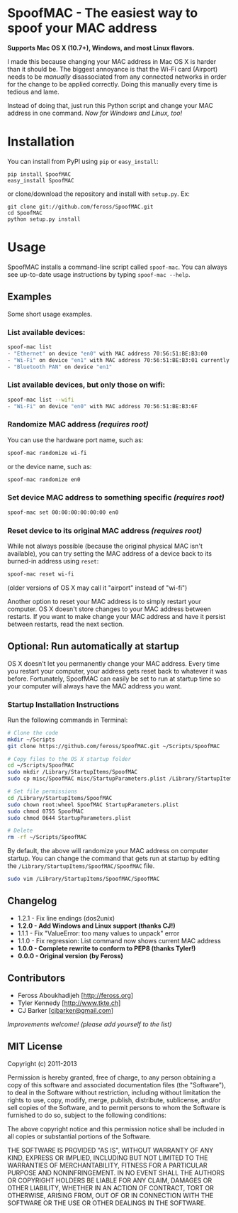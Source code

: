 # SpoofMAC - The easiest way to spoof your MAC address

**Supports Mac OS X (10.7+), Windows, and most Linux flavors.**

I made this because changing your MAC address in Mac OS X is harder than it
should be. The biggest annoyance is that the Wi-Fi card (Airport) needs to be
*manually* disassociated from any connected networks in order for the change
to be applied correctly. Doing this manually every time is tedious and lame.

Instead of doing that, just run this Python script and change your MAC address
in one command. *Now for Windows and Linux, too!*

# Installation

You can install from PyPI using `pip` or `easy_install`:

```
pip install SpoofMAC
easy_install SpoofMAC
```

or clone/download the repository and install with `setup.py`. Ex:

```
git clone git://github.com/feross/SpoofMAC.git
cd SpoofMAC
python setup.py install
```

# Usage

SpoofMAC installs a command-line script called `spoof-mac`. You can always
see up-to-date usage instructions by typing `spoof-mac --help`.

## Examples

Some short usage examples.

### List available devices:

```bash
spoof-mac list
- "Ethernet" on device "en0" with MAC address 70:56:51:BE:B3:00
- "Wi-Fi" on device "en1" with MAC address 70:56:51:BE:B3:01 currently set to 70:56:51:BE:B3:02
- "Bluetooth PAN" on device "en1"
```

### List available devices, but only those on wifi:

```bash
spoof-mac list --wifi
- "Wi-Fi" on device "en0" with MAC address 70:56:51:BE:B3:6F
```

### Randomize MAC address *(requires root)*

You can use the hardware port name, such as:

```bash
spoof-mac randomize wi-fi
```

or the device name, such as:

```bash
spoof-mac randomize en0
```

### Set device MAC address to something specific *(requires root)*

```bash
spoof-mac set 00:00:00:00:00:00 en0
```

### Reset device to its original MAC address *(requires root)*

While not always possible (because the original physical MAC isn't
available), you can try setting the MAC address of a device back
to its burned-in address using `reset`:

```bash
spoof-mac reset wi-fi
```

(older versions of OS X may call it "airport" instead of "wi-fi")

Another option to reset your MAC address is to simply restart your computer.
OS X doesn't store changes to your MAC address between restarts. If you want
to make change your MAC address and have it persist between restarts, read
the next section.


## Optional: Run automatically at startup

OS X doesn't let you permanently change your MAC address. Every time you restart your computer, your address gets reset back to whatever it was before. Fortunately, SpoofMAC can easily be set to run at startup time so your computer will always have the MAC address you want.

### Startup Installation Instructions

Run the following commands in Terminal:

```bash
# Clone the code
mkdir ~/Scripts
git clone https://github.com/feross/SpoofMAC.git ~/Scripts/SpoofMAC

# Copy files to the OS X startup folder
cd ~/Scripts/SpoofMAC
sudo mkdir /Library/StartupItems/SpoofMAC
sudo cp misc/SpoofMAC misc/StartupParameters.plist /Library/StartupItems/SpoofMAC

# Set file permissions
cd /Library/StartupItems/SpoofMAC
sudo chown root:wheel SpoofMAC StartupParameters.plist
sudo chmod 0755 SpoofMAC
sudo chmod 0644 StartupParameters.plist

# Delete
rm -rf ~/Scripts/SpoofMAC
```

By default, the above will randomize your MAC address on computer startup. You can change the command that gets run at startup by editing the `/Library/StartupItems/SpoofMAC/SpoofMAC` file.

```bash
sudo vim /Library/StartupItems/SpoofMAC/SpoofMAC
```


## Changelog

- 1.2.1 - Fix line endings (dos2unix)
- **1.2.0 - Add Windows and Linux support (thanks CJ!)**
- 1.1.1 - Fix "ValueError: too many values to unpack" error
- 1.1.0 - Fix regression: List command now shows current MAC address
- **1.0.0 - Complete rewrite to conform to PEP8 (thanks Tyler!)**
- **0.0.0 - Original version (by Feross)**

## Contributors

- Feross Aboukhadijeh [http://feross.org]
- Tyler Kennedy [http://www.tkte.ch]
- CJ Barker [cjbarker@gmail.com]

*Improvements welcome! (please add yourself to the list)*

## MIT License

Copyright (c) 2011-2013

Permission is hereby granted, free of charge, to any person obtaining a copy of this software and associated documentation files (the "Software"), to deal in the Software without restriction, including without limitation the rights to use, copy, modify, merge, publish, distribute, sublicense, and/or sell copies of the Software, and to permit persons to whom the Software is furnished to do so, subject to the following conditions:

The above copyright notice and this permission notice shall be included in all copies or substantial portions of the Software.

THE SOFTWARE IS PROVIDED "AS IS", WITHOUT WARRANTY OF ANY KIND, EXPRESS OR IMPLIED, INCLUDING BUT NOT LIMITED TO THE WARRANTIES OF MERCHANTABILITY, FITNESS FOR A PARTICULAR PURPOSE AND NONINFRINGEMENT. IN NO EVENT SHALL THE AUTHORS OR COPYRIGHT HOLDERS BE LIABLE FOR ANY CLAIM, DAMAGES OR OTHER LIABILITY, WHETHER IN AN ACTION OF CONTRACT, TORT OR OTHERWISE, ARISING FROM, OUT OF OR IN CONNECTION WITH THE SOFTWARE OR THE USE OR OTHER DEALINGS IN THE SOFTWARE.
